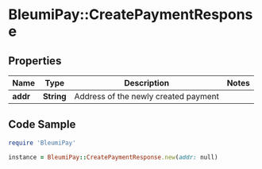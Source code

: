 # BleumiPay::CreatePaymentResponse

## Properties

Name | Type | Description | Notes
------------ | ------------- | ------------- | -------------
**addr** | **String** | Address of the newly created payment | 

## Code Sample

```ruby
require 'BleumiPay'

instance = BleumiPay::CreatePaymentResponse.new(addr: null)
```


